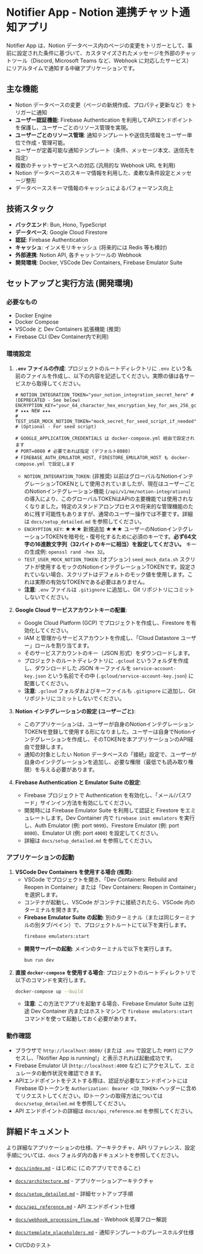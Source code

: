 # Notifier App - Notion 連携チャット通知アプリ

Notifier App は、Notion データベース内のページの変更をトリガーとして、事前に設定された条件に基づいて、カスタマイズされたメッセージを外部のチャットツール（Discord, Microsoft Teams など、Webhook に対応したサービス）にリアルタイムで通知する中継アプリケーションです。

## 主な機能

-   Notion データベースの変更（ページの新規作成、プロパティ更新など）をトリガーに通知
-   **ユーザー認証機能**: Firebase Authentication を利用してAPIエンドポイントを保護し、ユーザーごとのリソース管理を実現。
-   **ユーザーごとのリソース管理**: 通知テンプレートや送信先情報をユーザー単位で作成・管理可能。
-   ユーザーが定義可能な通知テンプレート（条件、メッセージ本文、送信先を指定）
-   複数のチャットサービスへの対応 (汎用的な Webhook URL を利用)
-   Notion データベースのスキーマ情報を利用した、柔軟な条件設定とメッセージ整形
-   データベーススキーマ情報のキャッシュによるパフォーマンス向上

## 技術スタック

-   **バックエンド**: Bun, Hono, TypeScript
-   **データベース**: Google Cloud Firestore
-   **認証**: Firebase Authentication
-   **キャッシュ**: インメモリキャッシュ (将来的には Redis 等も検討)
-   **外部連携**: Notion API, 各チャットツールの Webhook
-   **開発環境**: Docker, VSCode Dev Containers, Firebase Emulator Suite

## セットアップと実行方法 (開発環境)

### 必要なもの

-   Docker Engine
-   Docker Compose
-   VSCode と Dev Containers 拡張機能 (推奨)
-   Firebase CLI (Dev Container内で利用)

### 環境設定

1.  **`.env` ファイルの作成**:
    プロジェクトのルートディレクトリに `.env` という名前のファイルを作成し、以下の内容を記述してください。実際の値は各サービスから取得してください。

    ```env
    # NOTION_INTEGRATION_TOKEN="your_notion_integration_secret_here" # (DEPRECATED - See below)
    ENCRYPTION_KEY="your_64_character_hex_encryption_key_for_aes_256_gcm" # ★★★ NEW ★★★
    # TEST_USER_MOCK_NOTION_TOKEN="mock_secret_for_seed_script_if_needed" # (Optional - For seed script)

    # GOOGLE_APPLICATION_CREDENTIALS は docker-compose.yml 経由で設定されます
    # PORT=8080 # 必要であれば指定 (デフォルト8080)
    # FIREBASE_AUTH_EMULATOR_HOST, FIRESTORE_EMULATOR_HOST も docker-compose.yml で設定します
    ```

    -   `NOTION_INTEGRATION_TOKEN`: (非推奨) 以前はグローバルなNotionインテグレーションTOKENとして使用されていましたが、現在はユーザーごとのNotionインテグレーション機能 (`/api/v1/me/notion-integrations`) の導入により、このグローバルTOKENはAPIの主要機能では使用されなくなりました。特定のスタンドアロンプロセスや将来的な管理機能のために残す可能性もありますが、通常のユーザー操作では不要です。詳細は `docs/setup_detailed.md` を参照してください。
    -   `ENCRYPTION_KEY`: ★★★ 新規追加 ★★★ ユーザーのNotionインテグレーションTOKENを暗号化・復号化するために必須のキーです。**必ず64文字の16進数文字列（32バイトのキーに相当）を設定してください。** キーの生成例: `openssl rand -hex 32`。
    -   `TEST_USER_MOCK_NOTION_TOKEN`: (オプション) `seed_mock_data.sh` スクリプトが使用するモックのNotionインテグレーションTOKENです。設定されていない場合、スクリプトはデフォルトのモック値を使用します。これは実際の有効なTOKENである必要はありません。
    -   **注意**: `.env` ファイルは `.gitignore` に追加し、Git リポジトリにコミットしないでください。

2.  **Google Cloud サービスアカウントキーの配置**:
    -   Google Cloud Platform (GCP) でプロジェクトを作成し、Firestore を有効化してください。
    -   IAM と管理からサービスアカウントを作成し、「Cloud Datastore ユーザー」ロールを割り当てます。
    -   そのサービスアカウントのキー（JSON 形式）をダウンロードします。
    -   プロジェクトのルートディレクトリに `.gcloud` というフォルダを作成し、ダウンロードした JSON キーファイルを `service-account-key.json` という名前でその中 (`.gcloud/service-account-key.json`) に配置してください。
    -   **注意**: `.gcloud` フォルダおよびキーファイルも `.gitignore` に追加し、Git リポジトリにコミットしないでください。

3.  **Notion インテグレーションの設定 (ユーザーごと)**:
    -   このアプリケーションは、ユーザーが自身のNotionインテグレーションTOKENを登録して使用する形になりました。ユーザーは自身でNotionインテグレーションを作成し、そのTOKENを本アプリケーションのAPI経由で登録します。
    -   通知の対象としたい Notion データベースの「接続」設定で、ユーザーが自身のインテグレーションを追加し、必要な権限（最低でも読み取り権限）を与える必要があります。

4.  **Firebase Authentication と Emulator Suite の設定**:
    -   Firebase プロジェクトで Authentication を有効化し、「メール/パスワード」サインイン方法を有効にしてください。
    -   開発時には Firebase Emulator Suite を利用して認証と Firestore をエミュレートします。Dev Container 内で `firebase init emulators` を実行し、Auth Emulator (例: port `9099`)、Firestore Emulator (例: port `8080`)、Emulator UI (例: port `4000`) を設定してください。
    -   詳細は `docs/setup_detailed.md` を参照してください。

### アプリケーションの起動

1.  **VSCode Dev Containers を使用する場合 (推奨)**:
    -   VSCode でプロジェクトを開き、「Dev Containers: Rebuild and Reopen in Container」または「Dev Containers: Reopen in Container」を選択します。
    -   コンテナが起動し、VSCode がコンテナに接続されたら、VSCode 内のターミナルを開きます。
    -   **Firebase Emulator Suite の起動**: 別のターミナル（または同じターミナルの別タブ/ペイン）で、プロジェクトルートにて以下を実行します。
        ```bash
        firebase emulators:start
        ```
    -   **開発サーバーの起動**: メインのターミナルで以下を実行します。
        ```bash
        bun run dev
        ```
2.  **直接 `docker-compose` を使用する場合**:
    プロジェクトのルートディレクトリで以下のコマンドを実行します。
    ```bash
    docker-compose up --build
    ```
    -   **注意**: この方法でアプリを起動する場合、Firebase Emulator Suite は別途 Dev Container 内またはホストマシンで `firebase emulators:start` コマンドを使って起動しておく必要があります。

### 動作確認

-   ブラウザで `http://localhost:8080/` (または `.env` で設定した `PORT`) にアクセスし、「Notifier App is running!」と表示されれば起動成功です。
-   Firebase Emulator UI (`http://localhost:4000` など) にアクセスして、エミュレータの動作状況を確認できます。
-   APIエンドポイントをテストする際は、認証が必要なエンドポイントにはFirebase IDトークンを `Authorization: Bearer <ID_TOKEN>` ヘッダーに含めてリクエストしてください。IDトークンの取得方法については `docs/setup_detailed.md` を参照してください。
-   API エンドポイントの詳細は `docs/api_reference.md` を参照してください。

## 詳細ドキュメント

より詳細なアプリケーションの仕様、アーキテクチャ、API リファレンス、設定手順については、`docs` フォルダ内の各ドキュメントを参照してください。

-   [`docs/index.md`](./docs/index.md) - はじめに (このアプリでできること)
-   [`docs/architecture.md`](./docs/architecture.md) - アプリケーションアーキテクチャ
-   [`docs/setup_detailed.md`](./docs/setup_detailed.md) - 詳細セットアップ手順
-   [`docs/api_reference.md`](./docs/api_reference.md) - API エンドポイント仕様
-   [`docs/webhook_processing_flow.md`](./docs/webhook_processing_flow.md) - Webhook 処理フロー解説
-   [`docs/template_placeholders.md`](./docs/template_placeholders.md) - 通知テンプレートのプレースホルダ仕様

- CI/CDのテスト

